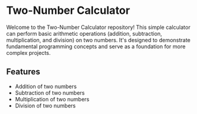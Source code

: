 # Two-Number Calculator

Welcome to the Two-Number Calculator repository! 
This simple calculator can perform basic arithmetic operations (addition, subtraction, multiplication, and division) on two numbers.
It's designed to demonstrate fundamental programming concepts and serve as a foundation for more complex projects.

## Features

- Addition of two numbers
- Subtraction of two numbers
- Multiplication of two numbers
- Division of two numbers
